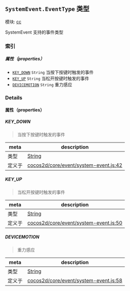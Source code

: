 ## `SystemEvent.EventType` 类型



模块: [cc](../modules/cc.md)


SystemEvent 支持的事件类型



### 索引

##### 属性（properties）

  - [`KEY_DOWN`](#keydown) `String` 当按下按键时触发的事件
  - [`KEY_UP`](#keyup) `String` 当松开按键时触发的事件
  - [`DEVICEMOTION`](#devicemotion) `String` 重力感应





### Details


#### 属性（properties）


##### KEY_DOWN

> 当按下按键时触发的事件

| meta | description |
|------|-------------|
| 类型 | <a href="https://developer.mozilla.org/en/JavaScript/Reference/Global_Objects/String" class="crosslink external" target="_blank">String</a> |
| 定义于 | [cocos2d/core/event/system-event.js:42](https://github.com/cocos-creator/engine/blob/33d0b730a5a6ed8ad09bd24f16c009cf509ff90b/cocos2d/core/event/system-event.js#L42) |



##### KEY_UP

> 当松开按键时触发的事件

| meta | description |
|------|-------------|
| 类型 | <a href="https://developer.mozilla.org/en/JavaScript/Reference/Global_Objects/String" class="crosslink external" target="_blank">String</a> |
| 定义于 | [cocos2d/core/event/system-event.js:50](https://github.com/cocos-creator/engine/blob/33d0b730a5a6ed8ad09bd24f16c009cf509ff90b/cocos2d/core/event/system-event.js#L50) |



##### DEVICEMOTION

> 重力感应

| meta | description |
|------|-------------|
| 类型 | <a href="https://developer.mozilla.org/en/JavaScript/Reference/Global_Objects/String" class="crosslink external" target="_blank">String</a> |
| 定义于 | [cocos2d/core/event/system-event.js:58](https://github.com/cocos-creator/engine/blob/33d0b730a5a6ed8ad09bd24f16c009cf509ff90b/cocos2d/core/event/system-event.js#L58) |







